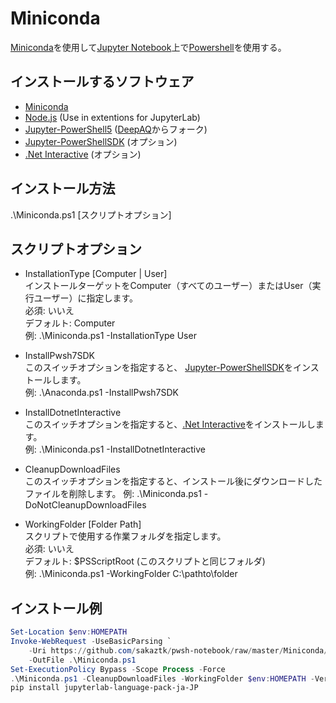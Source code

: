 # Miniconda
[Miniconda](https://docs.conda.io/en/latest/miniconda.html)を使用して[Jupyter Notebook](https://jupyter.org/)上で[Powershell](https://github.com/PowerShell/PowerShell)を使用する。  

## インストールするソフトウェア
- [Miniconda](https://docs.conda.io/en/latest/miniconda.html)
- [Node.js](https://nodejs.org/) (Use in extentions for JupyterLab)
- [Jupyter-PowerShell5](https://github.com/sakaztk/Jupyter-PowerShellSDK/tree/powershellsdk/Jupyter-PowerShell5) ([DeepAQ](https://github.com/DeepAQ/Jupyter-PowerShell5)からフォーク)
- [Jupyter-PowerShellSDK](https://github.com/sakaztk/Jupyter-PowerShellSDK) (オプション)
- [.Net Interactive](https://github.com/dotnet/interactive) (オプション)

## インストール方法
.\Miniconda.ps1 [スクリプトオプション]

## スクリプトオプション
 - InstallationType [Computer | User]   
インストールターゲットをComputer（すべてのユーザー）またはUser（実行ユーザー）に指定します。  
必須: いいえ  
デフォルト: Computer  
例: .\Miniconda.ps1 -InstallationType User

- InstallPwsh7SDK  
このスイッチオプションを指定すると、 [Jupyter-PowerShellSDK](https://github.com/sakaztk/Jupyter-PowerShellSDK)をインストールします。  
例: .\Anaconda.ps1 -InstallPwsh7SDK

- InstallDotnetInteractive  
このスイッチオプションを指定すると、[.Net Interactive](https://github.com/dotnet/interactive)をインストールします。  
例: .\Miniconda.ps1 -InstallDotnetInteractive

- CleanupDownloadFiles  
このスイッチオプションを指定すると、インストール後にダウンロードしたファイルを削除します。
例: .\Miniconda.ps1 -DoNotCleanupDownloadFiles

- WorkingFolder [Folder Path]  
スクリプトで使用する作業フォルダを指定します。  
必須: いいえ  
デフォルト: $PSScriptRoot (このスクリプトと同じフォルダ)  
例: .\Miniconda.ps1 -WorkingFolder C:\pathto\folder

## インストール例
``` PowerShell
Set-Location $env:HOMEPATH
Invoke-WebRequest -UseBasicParsing `
    -Uri https://github.com/sakaztk/pwsh-notebook/raw/master/Miniconda/Miniconda.ps1 `
    -OutFile .\Miniconda.ps1
Set-ExecutionPolicy Bypass -Scope Process -Force
.\Miniconda.ps1 -CleanupDownloadFiles -WorkingFolder $env:HOMEPATH -Verbose
pip install jupyterlab-language-pack-ja-JP
```